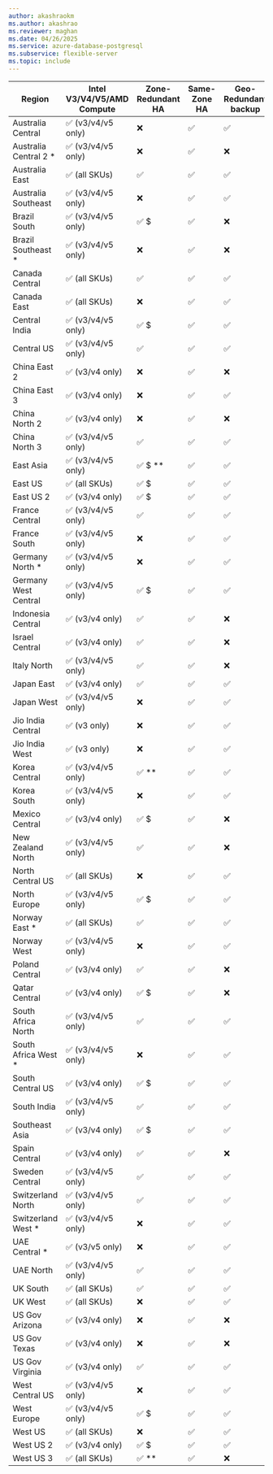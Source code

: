 ```yaml
---
author: akashraokm
ms.author: akashrao
ms.reviewer: maghan
ms.date: 04/26/2025
ms.service: azure-database-postgresql
ms.subservice: flexible-server
ms.topic: include
---
```

| Region | Intel V3/V4/V5/AMD Compute | Zone-Redundant HA | Same-Zone HA | Geo-Redundant backup |
| --- | --- | --- | --- | --- |
| Australia Central | :white_check_mark: (v3/v4/v5 only) | :x: | :white_check_mark: | :white_check_mark: |
| Australia Central 2 * | :white_check_mark: (v3/v4/v5 only) | :x: | :white_check_mark: | :x: |
| Australia East | :white_check_mark: (all SKUs) | :white_check_mark: | :white_check_mark: | :white_check_mark: |
| Australia Southeast | :white_check_mark: (v3/v4/v5 only) | :x: | :white_check_mark: | :white_check_mark: |
| Brazil South | :white_check_mark: (v3/v4/v5 only) | :white_check_mark: $ | :white_check_mark: | :x: |
| Brazil Southeast * | :white_check_mark: (v3/v4/v5 only) | :x: | :white_check_mark: | :x: |
| Canada Central | :white_check_mark: (all SKUs) | :white_check_mark: | :white_check_mark: | :white_check_mark: |
| Canada East | :white_check_mark: (all SKUs) | :x: | :white_check_mark: | :white_check_mark: |
| Central India | :white_check_mark: (v3/v4/v5 only) | :white_check_mark: $ | :white_check_mark: | :white_check_mark: |
| Central US | :white_check_mark: (v3/v4/v5 only) | :white_check_mark: | :white_check_mark: | :white_check_mark: |
| China East 2 | :white_check_mark: (v3/v4 only) | :x: | :white_check_mark: | :x: |
| China East 3 | :white_check_mark: (v3/v4 only) | :x: | :white_check_mark: | :white_check_mark: |
| China North 2 | :white_check_mark: (v3/v4 only) | :x: | :white_check_mark: | :x: |
| China North 3 | :white_check_mark: (v3/v4/v5 only) | :white_check_mark: | :white_check_mark: | :white_check_mark: |
| East Asia | :white_check_mark: (v3/v4/v5 only) | :white_check_mark: $ ** | :white_check_mark: | :white_check_mark: |
| East US | :white_check_mark: (all SKUs) | :white_check_mark: $ | :white_check_mark: | :white_check_mark: |
| East US 2 | :white_check_mark: (v3/v4 only) | :white_check_mark: $ | :white_check_mark: | :white_check_mark: |
| France Central | :white_check_mark: (v3/v4/v5 only) | :white_check_mark: | :white_check_mark: | :white_check_mark: |
| France South | :white_check_mark: (v3/v4/v5 only) | :x: | :white_check_mark: | :white_check_mark: |
| Germany North * | :white_check_mark: (v3/v4/v5 only) | :x: | :white_check_mark: | :white_check_mark: |
| Germany West Central | :white_check_mark: (v3/v4/v5 only) | :white_check_mark: $ | :white_check_mark: | :white_check_mark: |
| Indonesia Central | :white_check_mark: (v3/v4 only) | :white_check_mark: | :white_check_mark: | :x: |
| Israel Central | :white_check_mark: (v3/v4 only) | :white_check_mark: | :white_check_mark: | :x: |
| Italy North | :white_check_mark: (v3/v4/v5 only) | :white_check_mark: | :white_check_mark: | :x: |
| Japan East | :white_check_mark: (v3/v4 only) | :white_check_mark: | :white_check_mark: | :white_check_mark: |
| Japan West | :white_check_mark: (v3/v4/v5 only) | :x: | :white_check_mark: | :white_check_mark: |
| Jio India Central | :white_check_mark: (v3 only) | :x: | :white_check_mark: | :white_check_mark: |
| Jio India West | :white_check_mark: (v3 only) | :x: | :white_check_mark: | :white_check_mark: |
| Korea Central | :white_check_mark: (v3/v4/v5 only) | :white_check_mark: ** | :white_check_mark: | :white_check_mark: |
| Korea South | :white_check_mark: (v3/v4/v5 only) | :x: | :white_check_mark: | :white_check_mark: |
| Mexico Central | :white_check_mark: (v3/v4 only) | :white_check_mark: $ | :white_check_mark: | :x: |
| New Zealand North | :white_check_mark: (v3/v4/v5 only) | :white_check_mark: | :white_check_mark: | :x: |
| North Central US | :white_check_mark: (all SKUs) | :x: | :white_check_mark: | :white_check_mark: |
| North Europe | :white_check_mark: (v3/v4/v5 only) | :white_check_mark: $ | :white_check_mark: | :white_check_mark: |
| Norway East * | :white_check_mark: (all SKUs) | :white_check_mark: | :white_check_mark: | :white_check_mark: |
| Norway West | :white_check_mark: (v3/v4/v5 only) | :x: | :white_check_mark: | :white_check_mark: |
| Poland Central | :white_check_mark: (v3/v4 only) | :white_check_mark: | :white_check_mark: | :x: |
| Qatar Central | :white_check_mark: (v3/v4 only) | :white_check_mark: $ | :white_check_mark: | :x: |
| South Africa North | :white_check_mark: (v3/v4/v5 only) | :white_check_mark: | :white_check_mark: | :white_check_mark: |
| South Africa West * | :white_check_mark: (v3/v4/v5 only) | :x: | :white_check_mark: | :white_check_mark: |
| South Central US | :white_check_mark: (v3/v4 only) | :white_check_mark: $ | :white_check_mark: | :white_check_mark: |
| South India | :white_check_mark: (v3/v4/v5 only) | :white_check_mark: | :white_check_mark: | :white_check_mark: |
| Southeast Asia | :white_check_mark: (v3/v4 only) | :white_check_mark: $ | :white_check_mark: | :white_check_mark: |
| Spain Central | :white_check_mark: (v3/v4 only) | :white_check_mark: | :white_check_mark: | :x: |
| Sweden Central | :white_check_mark: (v3/v4/v5 only) | :white_check_mark: | :white_check_mark: | :white_check_mark: |
| Switzerland North | :white_check_mark: (v3/v4/v5 only) | :white_check_mark: | :white_check_mark: | :white_check_mark: |
| Switzerland West * | :white_check_mark: (v3/v4/v5 only) | :x: | :white_check_mark: | :white_check_mark: |
| UAE Central * | :white_check_mark: (v3/v5 only) | :x: | :white_check_mark: | :white_check_mark: |
| UAE North | :white_check_mark: (v3/v4/v5 only) | :white_check_mark: | :white_check_mark: | :white_check_mark: |
| UK South | :white_check_mark: (all SKUs) | :white_check_mark: | :white_check_mark: | :white_check_mark: |
| UK West | :white_check_mark: (all SKUs) | :x: | :white_check_mark: | :white_check_mark: |
| US Gov Arizona | :white_check_mark: (v3/v4 only) | :x: | :white_check_mark: | :x: |
| US Gov Texas | :white_check_mark: (v3/v4 only) | :x: | :white_check_mark: | :x: |
| US Gov Virginia | :white_check_mark: (v3/v4 only) | :white_check_mark: | :white_check_mark: | :white_check_mark: |
| West Central US | :white_check_mark: (v3/v4/v5 only) | :x: | :white_check_mark: | :white_check_mark: |
| West Europe | :white_check_mark: (v3/v4/v5 only) | :white_check_mark: $ | :white_check_mark: | :white_check_mark: |
| West US | :white_check_mark: (all SKUs) | :x: | :white_check_mark: | :white_check_mark: |
| West US 2 | :white_check_mark: (v3/v4 only) | :white_check_mark: $ | :white_check_mark: | :white_check_mark: |
| West US 3 | :white_check_mark: (all SKUs) | :white_check_mark: ** | :white_check_mark: | :x: |
